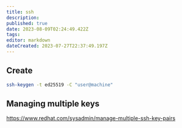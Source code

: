 ```yaml
---
title: ssh
description: 
published: true
date: 2023-08-09T02:24:49.422Z
tags: 
editor: markdown
dateCreated: 2023-07-27T22:37:49.197Z
---
```


## Create

```bash
ssh-keygen -t ed25519 -C "user@machine"
```

## Managing multiple keys
https://www.redhat.com/sysadmin/manage-multiple-ssh-key-pairs